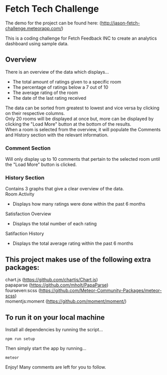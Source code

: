 # Fetch Tech Challenge

The demo for the project can be found here: (http://jason-fetch-challenge.meteorapp.com/)<br>

This is a coding challenge for Fetch Feedback INC to create an analytics dashboard using sample data.<br>

## Overview
There is an overview of the data which displays...
* The total amount of ratings given to a specific room
* The percentage of ratings below a 7 out of 10
* The average rating of the room
* The date of the last rating received

The data can be sorted from greatest to lowest and vice versa by clicking on their respective columns.<br>
Only 20 rooms will be displayed at once but, more can be displayed by clicking the "Load More" button at the bottom of the results.<br>
When a room is selected from the overview, it will populate the Comments and History section with the relevant information.<br>

### Comment Section
Will only display up to 10 comments that pertain to the selected room until the "Load More" button is clicked.

### History Section
Contains 3 graphs that give a clear overview of the data.<br>
Room Activity
* Displays how many ratings were done within the past 6 months

Satisfaction Overview
* Displays the total number of each rating

Satifaction History
* Displays the total average rating within the past 6 months

## This project makes use of the following extra packages:

chart.js (https://github.com/chartjs/Chart.js)<br>
papaparse (https://github.com/mholt/PapaParse)<br>
fourseven:scss (https://github.com/Meteor-Community-Packages/meteor-scss)<br>
momentjs:moment (https://github.com/moment/moment/)<br>

## To run it on your local machine
Install all dependencies by running the script...

```node
npm run setup
```

Then simply start the app by running...
```node
meteor
```

Enjoy! Many comments are left for you to follow.

